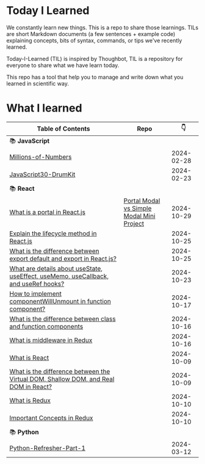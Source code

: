 # Today I Learned

We constantly learn new things. This is a repo to share those learnings.
TILs are short Markdown documents (a few sentences + example code) explaining
concepts, bits of syntax, commands, or tips we've recently learned.

Today-I-Learned (TIL) is inspired by Thoughbot, TIL is a repository for everyone to share what we have learn today.

This repo has a tool that help you to manage and write down what you learned in scientific way.

# What I learned

| Table of Contents | Repo | :point_down: |
| -------- | -------- | -------- |
| :books: **JavaScript** | |
| [Millions-of-Numbers](JavaScript/millions-of-numbers.md) || 2024-02-28 |
| [JavaScript30-DrumKit](JavaScript/javascript30-DrumKit.md) || 2024-02-23 |
| :books: **React** | |
| [What is a portal in React.js](React/portal-in-react.md) | [Portal Modal vs Simple Modal Mini Project](https://github.com/ganuza/react-modals-demo) | 2024-10-29 |
| [Explain the lifecycle method in React.js](React/lifecycle-method-react.md) || 2024-10-25 |
| [What is the difference between export default and export in React.js?](React/exportdefault-vs-export.md) || 2024-10-25 |
| [What are details about useState, useEffect, useMemo, useCallback, and useRef hooks?](React/react-hooks-details.md) || 2024-10-23 |
| [How to implement componentWillUnmount in function component?](React/react-class-vs-function-components.md) || 2024-10-17 |
| [What is the difference between class and function components](React/react-class-vs-function-components.md) || 2024-10-16 |
| [What is middleware in Redux](React/what-is-redux-middleware.md) || 2024-10-16|
| [What is React](React/what-is-react.md) || 2024-10-09 |
| [What is the difference between the Virtual DOM, Shallow DOM, and Real DOM in React?](React/the-DOM.md) || 2024-10-09 |
| [What is Redux](React/what-is-redux.md) || 2024-10-10 |
| [Important Concepts in Redux](React/redux-concepts.md) || 2024-10-10 |
| :books: **Python** | |
| [Python-Refresher-Part-1](Python/Python-Refresher-Part-1.md) || 2024-03-12 |
